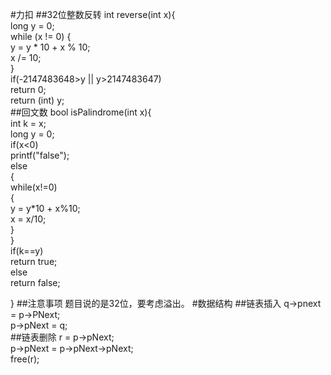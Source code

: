 ﻿﻿#力扣##32位整数反转int reverse(int x){          long y = 0;          while (x != 0) {              y = y * 10 + x % 10;              x /= 10;          }   if(-2147483648>y || y>2147483647)         return 0;      return (int) y;  ##回文数bool isPalindrome(int x){      int k = x;      long y = 0;      if(x<0)          printf("false");      else      {      while(x!=0)      {          y = y*10 + x%10;          x = x/10;      }      }      if(k==y)          return true;      else         return false;  }##注意事项题目说的是32位，要考虑溢出。#数据结构##链表插入  q->pnext = p->PNext;     p->pNext = q;   ##链表删除  r = p->pNext;    p->pNext = p->pNext->pNext;    free(r);   